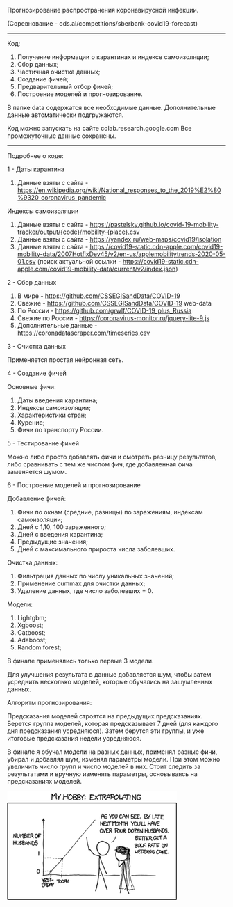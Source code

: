 Прогнозирование распространения коронавирусной инфекции.

(Соревнование - ods.ai/competitions/sberbank-covid19-forecast)

---
Код:
1) Получение информации о карантинах и индексе самоизоляции;
2) Сбор данных;
3) Частичная очистка данных;
4) Создание фичей;
5) Предварительный отбор фичей;
6) Построение моделей и прогнозирование.

В папке data содержатся все необходимые данные. Дополнительные данные автоматически подгружаются.

Код можно запускать на сайте colab.research.google.com
Все промежуточные данные сохранены.

---

Подробнее о коде:

1 - Даты карантина
1) Данные взяты с сайта - https://en.wikipedia.org/wiki/National_responses_to_the_2019%E2%80%9320_coronavirus_pandemic

Индексы самоизоляции
1) Данные взяты с сайта - https://pastelsky.github.io/covid-19-mobility-tracker/output/{code}/mobility-{place}.csv
2) Данные взяты с сайта - https://yandex.ru/web-maps/covid19/isolation
3) Данные взяты с сайта - https://covid19-static.cdn-apple.com/covid19-mobility-data/2007HotfixDev45/v2/en-us/applemobilitytrends-2020-05-01.csv (поиск актуальной ссылки - https://covid19-static.cdn-apple.com/covid19-mobility-data/current/v2/index.json)

2 - Сбор данных
1) В мире - https://github.com/CSSEGISandData/COVID-19
2) Свежие - https://github.com/CSSEGISandData/COVID-19 web-data
3) По России - https://github.com/grwlf/COVID-19_plus_Russia
4) Свежие по России - https://coronavirus-monitor.ru/jquery-lite-9.js
5) Дополнительные данные - https://coronadatascraper.com/timeseries.csv

3 - Очистка данных

Применяется простая нейронная сеть.

4 - Создание фичей

Основные фичи:
1) Даты введения карантина;
2) Индексы самоизоляции;
3) Характеристики стран;
4) Курение;
5) Фичи по транспорту России.

5 - Тестирование фичей

Можно либо просто добавлять фичи и смотреть разницу результатов, либо сравнивать с тем же числом фич, где добавленная фича заменяется шумом.

6 - Построение моделей и прогнозирование

Добавление фичей:
1) Фичи по окнам (средние, разницы) по заражениям, индексам самоизоляции;
2) Дней с 1,10, 100 зараженного;
3) Дней с введения карантина;
4) Предыдущие значения;
5) Дней с максимального прироста числа заболевших.

Очистка данных:
1) Фильтрация данных по числу уникальных значений;
2) Применение cummax для очистки данных;
3) Удаление данных, где число заболевших = 0.

Модели:
1) Lightgbm;
2) Xgboost;
3) Catboost;
4) Adaboost;
5) Random forest;

В финале применялись только первые 3 модели.

Для улучшения результата в данные добавляется шум, чтобы затем усреднить несколько моделей, которые обучались на зашумленных данных.

Алгоритм прогнозирования:

Предсказания моделей строятся на предыдущих предсказаниях. Берется группа моделей, которая предсказывает 7 дней (для каждого дня предсказания усредняюся). Затем берутся эти группы, и уже итоговые предсказания недели усредняюся.

В финале я обучал модели на разных данных, применял разные фичи, убирал и добавлял шум, изменял параметры модели. При этом можно увеличить число групп и число моделей в них. Стоит следить за результатами и вручную изменять параметры, основываясь на предсказаниях моделей.

![ODS.ai](data/images/regression.png)
